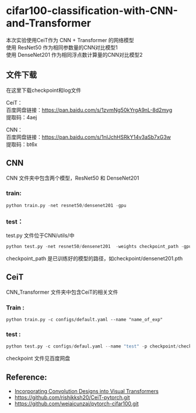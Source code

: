 # cifar100-classification-with-CNN-and-Transformer

本次实验使用CeiT作为 CNN + Transformer 的网络模型  
使用 ResNet50 作为相同参数量的CNN对比模型1  
使用 DenseNet201 作为相同浮点数计算量的CNN对比模型2 

## 文件下载
在这里下载checkpoint和log文件  
  
CeiT：  
百度网盘链接：https://pan.baidu.com/s/1zvmNg50kYrgA9nL-8d2myg  
提取码：4aej  
  
CNN：  
百度网盘链接：https://pan.baidu.com/s/1nIJchHSRkY14v3aSb7xG3w  
提取码：bt6x  


## CNN
CNN 文件夹中包含两个模型，ResNet50 和 DenseNet201 
 
### train:
```python
python train.py -net resnet50/densenet201 -gpu
```

### test：
test.py 文件位于CNN/utils/中
```python
python test.py -net resnet50/densenet201  -weights checkpoint_path -gpu
```
checkpoint_path 是已训练好的模型的路径，如checkpoint/densenet201.pth
 
 
## CeiT
CNN_Transformer 文件夹中包含CeiT的相关文件 


### Train :
```
python train.py -c configs/default.yaml --name "name_of_exp"
```

### test :
```python
python test.py -c configs/defaul.yaml --name "test" -p checkpoint/checkpoint.pyt

```
checkpoint 文件见百度网盘



## Reference:
* [Incorporating Convolution Designs into Visual Transformers](https://arxiv.org/pdf/2103.11816v2.pdf)
* https://github.com/rishikksh20/CeiT-pytorch.git
* https://github.com/weiaicunzai/pytorch-cifar100.git
